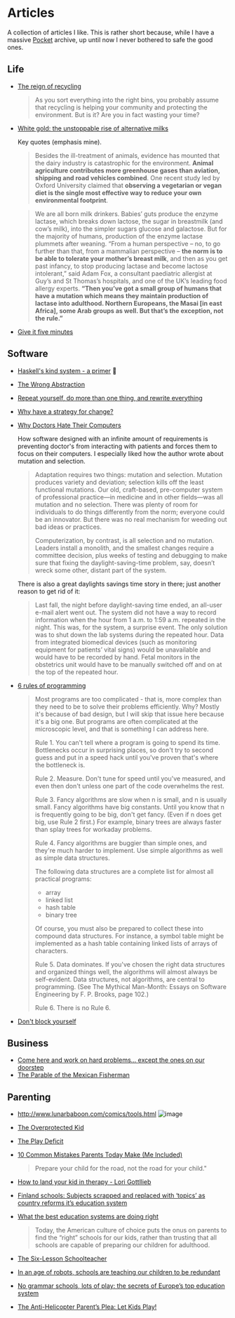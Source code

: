 # Articles

A collection of articles I like. This is rather short because, while I have
a massive [Pocket](https://getpocket.com/) archive, up until now I never bothered to safe the good ones.

## Life

- [The reign of recycling](https://www.nytimes.com/2015/10/04/opinion/sunday/the-reign-of-recycling.html)
    > As you sort everything into the right bins, you probably assume that recycling is helping your community and protecting the environment. But is it? Are you in fact wasting your time?

- [White gold: the unstoppable rise of alternative milks](https://www.theguardian.com/news/2019/jan/29/white-gold-the-unstoppable-rise-of-alternative-milks-oat-soy-rice-coconut-plant)

    Key quotes (emphasis mine).

    > Besides the ill-treatment of animals, evidence has mounted that the dairy industry is catastrophic for the environment. **Animal agriculture contributes more greenhouse gases than aviation, shipping and road vehicles combined**. One recent study led by Oxford University claimed that **observing a vegetarian or vegan diet is the single most effective way to reduce your own environmental footprint**.

    > We are all born milk drinkers. Babies’ guts produce the enzyme lactase, which breaks down lactose, the sugar in breastmilk (and cow’s milk), into the simpler sugars glucose and galactose. But for the majority of humans, production of the enzyme lactase plummets after weaning. “From a human perspective – no, to go further than that, from a mammalian perspective – **the norm is to be able to tolerate your mother’s breast milk**, and then as you get past infancy, to stop producing lactase and become lactose intolerant,” said Adam Fox, a consultant paediatric allergist at Guy’s and St Thomas’s hospitals, and one of the UK’s leading food allergy experts. **“Then you’ve got a small group of humans that have a mutation which means they maintain production of lactase into adulthood. Northern Europeans, the Masai [in east Africa], some Arab groups as well. But that’s the exception, not the rule.”**
    
- [Give it five minutes](https://signalvnoise.com/posts/3124-give-it-five-minutes)


## Software

- [Haskell's kind system - a primer](https://diogocastro.com/blog/2018/10/17/haskells-kind-system-a-primer/#fnref:void) 🤯
- [The Wrong Abstraction](https://www.sandimetz.com/blog/2016/1/20/the-wrong-abstraction)
- [Repeat yourself, do more than one thing, and rewrite everything](
https://programmingisterrible.com/post/176657481103/repeat-yourself-do-more-than-one-thing-and)
- [Why have a strategy for change?](https://twitter.com/GeePawHill/status/1345802124412780547)
- [Why Doctors Hate Their Computers](https://www.newyorker.com/magazine/2018/11/12/why-doctors-hate-their-computers)
    
    How software designed with an infinite amount of requirements is preventing doctor's from interacting with patients and forces them to focus on their computers. I especially liked how the author wrote about mutation and selection.
    > Adaptation requires two things: mutation and selection. Mutation produces variety and deviation; selection kills off the least functional mutations. Our old, craft-based, pre-computer system of professional practice—in medicine and in other fields—was all mutation and no selection. There was plenty of room for individuals to do things differently from the norm; everyone could be an innovator. But there was no real mechanism for weeding out bad ideas or practices.
    >
    > Computerization, by contrast, is all selection and no mutation. Leaders install a monolith, and the smallest changes require a committee decision, plus weeks of testing and debugging to make sure that fixing the daylight-saving-time problem, say, doesn’t wreck some other, distant part of the system.
    
    There is also a great daylights savings time story in there; just another reason to get rid of it:
    
    > Last fall, the night before daylight-saving time ended, an all-user e-mail alert went out. The system did not have a way to record information when the hour from 1 a.m. to 1:59 a.m. repeated in the night. This was, for the system, a surprise event. The only solution was to shut down the lab systems during the repeated hour. Data from integrated biomedical devices (such as monitoring equipment for patients’ vital signs) would be unavailable and would have to be recorded by hand. Fetal monitors in the obstetrics unit would have to be manually switched off and on at the top of the repeated hour.
    
- [6 rules of programming](https://twitter.com/rob_pike/status/998681790037442561)
    >    Most programs are too complicated - that is, more complex than they need to be to solve their problems efficiently.  Why? Mostly it's because of bad design, but I will skip that issue here because it's a big one.  But programs are often complicated at the microscopic level, and that is something I can address here.
    > 
    > Rule 1.  You can't tell where a program is going to spend its time.  Bottlenecks occur in surprising places, so don't try to second guess and put in a speed hack until you've proven that's where the bottleneck is.
    > 
    > Rule 2.  Measure.  Don't tune for speed until you've measured, and even then don't unless one part of the code overwhelms the rest.
    > 
    > Rule 3.  Fancy algorithms are slow when n is small, and n is usually small.  Fancy algorithms have big constants. Until you know that n is frequently going to be big, don't get fancy.  (Even if n does get big, use Rule 2 first.)   For example, binary trees are always faster than splay trees for workaday problems.
    > 
    > Rule 4.  Fancy algorithms are buggier than simple ones, and they're much harder to implement.  Use simple algorithms as well as simple data structures.
    > 
    >   The following data structures are a complete list for almost all practical programs:
    > 
    >   - array
    >   - linked list
    >   - hash table
    >   - binary tree 
    > 
    >   Of course, you must also be prepared to collect these into compound data structures.  For instance, a symbol table might be implemented as a hash table containing linked lists of arrays of characters.
    > 
    > Rule 5.  Data dominates.  If you've chosen the right data structures and organized things well, the algorithms will almost always be self-evident.  Data structures, not algorithms, are central to programming.  (See The Mythical Man-Month: Essays on Software Engineering by F. P. Brooks, page 102.)
    > 
    > Rule 6.  There is no Rule 6. 

- [Don't block yourself](https://world.hey.com/jorge/don-t-block-yourself-a-remote-worker-super-power-7322c679)

## Business

- [Come here and work on hard problems… except the ones on our doorstep](https://programmingisterrible.com/post/50421878989/come-here-and-work-on-hard-problems-except-the)
- [The Parable of the Mexican Fisherman](http://renewablewealth.com/the-parable-of-the-mexican-fisherman/)

## Parenting

- http://www.lunarbaboon.com/comics/tools.html
    ![image](https://user-images.githubusercontent.com/98880/147413475-f65d1c1d-a703-49b1-b3c4-2d31f0a08fd8.png)

- [The Overprotected Kid](https://www.theatlantic.com/features/archive/2014/03/hey-parents-leave-those-kids-alone/358631/)
- [The Play Deficit](http://aeon.co/magazine/culture/children-today-are-suffering-a-severe-deficit-of-play/)
- [10 Common Mistakes Parents Today Make (Me Included)](http://m.huffpost.com/us/entry/4753451?ncid=fcbklnkushpmg00000037)

    > Prepare your child for the road, not the road for your child."

- [How to land your kid in therapy - Lori Gottllieb](https://www.theatlantic.com/magazine/archive/2011/07/how-to-land-your-kid-in-therapy/308555/)
- [Finland schools: Subjects scrapped and replaced with ‘topics’ as country reforms it’s education system](https://www.independent.co.uk/news/world/europe/finland-schools-subjects-are-out-and-topics-are-in-as-country-reforms-its-education-system-10123911.html)

- [What the best education systems are doing right](https://ideas.ted.com/what-the-best-education-systems-are-doing-right/)
  > Today, the American culture of choice puts the onus on parents to find the “right” schools for our kids, rather than trusting that all schools are capable of preparing our children for adulthood. 
- [The Six-Lesson Schoolteacher](http://www.cantrip.org/gatto.html)
- [In an age of robots, schools are teaching our children to be redundant](https://www.theguardian.com/commentisfree/2017/feb/15/robots-schools-teaching-children-redundant-testing-learn-future)
- [No grammar schools, lots of play: the secrets of Europe’s top education system](https://www.theguardian.com/education/2016/sep/20/grammar-schools-play-europe-top-education-system-finland-daycare)
- [The Anti-Helicopter Parent’s Plea: Let Kids Play!](https://www.nytimes.com/2016/10/23/magazine/the-anti-helicopter-parents-plea-let-kids-play.html)
